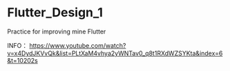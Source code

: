 # Flutter_Design_1
Practice for improving mine Flutter

INFO： https://www.youtube.com/watch?v=x4DydJKVvQk&list=PLtXaM4vhya2yWNTav0_q8t1RXdWZSYKta&index=6&t=10202s
